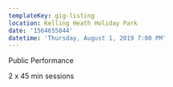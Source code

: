```yaml
---
templateKey: gig-listing
location: Kelling Heath Holiday Park
date: '1564655044'
datetime: 'Thursday, August 1, 2019 7:00 PM'
---
```

Public Performance

2 x 45 min sessions
